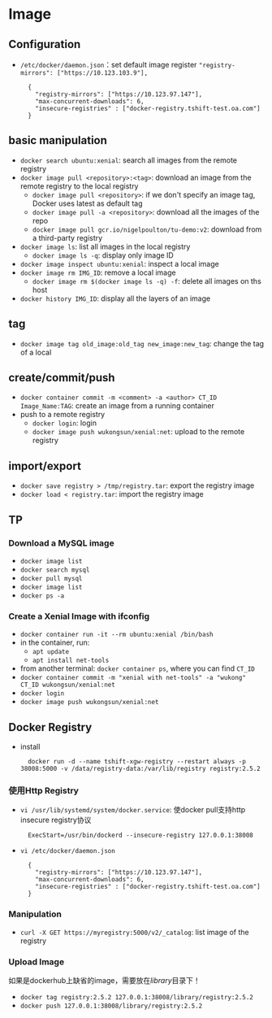 # Image
## Configuration
- `/etc/docker/daemon.json`：set default image register `"registry-mirrors": ["https://10.123.103.9"],`

        {
          "registry-mirrors": ["https://10.123.97.147"],  
          "max-concurrent-downloads": 6,
          "insecure-registries" : ["docker-registry.tshift-test.oa.com"] 
        }

## basic manipulation
- `docker search ubuntu:xenial`: search all images from the remote registry
- `docker image pull <repository>:<tag>`: download an image from the remote registry to the local registry
  - `docker image pull <repository>`: if we don't specify an image tag, Docker uses latest as default tag
  - `docker image pull -a <repository>`: download all the images of the repo  
  - `docker image pull gcr.io/nigelpoulton/tu-demo:v2`: download from a third-party registry
- `docker image ls`: list all images in the local registry
  - `docker image ls -q`: display only image ID 
- `docker image inspect ubuntu:xenial`: inspect a local image
- `docker image rm IMG_ID`: remove a local image
  - `docker image rm $(docker image ls -q) -f`: delete all images on ths host
- `docker history IMG_ID`: display all the layers of an image

## tag
- `docker image tag old_image:old_tag new_image:new_tag`: change the tag of a local


## create/commit/push
- `docker container commit -m <comment> -a <author> CT_ID Image_Name:TAG`: create an image from a running container
- push to a remote registry
  - `docker login`: login
  - `docker image push wukongsun/xenial:net`: upload to the remote registry 


## import/export
- `docker save registry > /tmp/registry.tar`: export the registry image
- `docker load < registry.tar`: import the registry image


## TP
### Download a MySQL image
- `docker image list`
- `docker search mysql`
- `docker pull mysql`
- `docker image list`
- `docker ps -a`

### Create a Xenial Image with ifconfig
- `docker container run -it --rm ubuntu:xenial /bin/bash`
- in the container, run:
  - `apt update`
  - `apt install net-tools`
- from another terminal: `docker container ps`, where you can find `CT_ID`
- `docker container commit -m "xenial with net-tools" -a "wukong" CT_ID wukongsun/xenial:net`
- `docker login`
- `docker image push wukongsun/xenial:net`

## Docker Registry
- install

        docker run -d --name tshift-xgw-registry --restart always -p 38008:5000 -v /data/registry-data:/var/lib/registry registry:2.5.2

### 使用Http Registry
- `vi /usr/lib/systemd/system/docker.service`: 使docker pull支持http insecure registry协议

        ExecStart=/usr/bin/dockerd --insecure-registry 127.0.0.1:38008

- `vi /etc/docker/daemon.json`

        {
          "registry-mirrors": ["https://10.123.97.147"],  
          "max-concurrent-downloads": 6,
          "insecure-registries" : ["docker-registry.tshift-test.oa.com"] 
        }

### Manipulation
- `curl -X GET https://myregistry:5000/v2/_catalog`: list image of the registry

### Upload Image
如果是dockerhub上缺省的image，需要放在*library*目录下！
- `docker tag registry:2.5.2 127.0.0.1:38008/library/registry:2.5.2`
- `docker push 127.0.0.1:38008/library/registry:2.5.2`